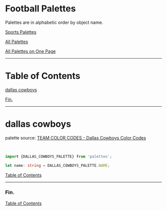 <!--suppress JSUnresolvedLibraryURL -->
<!-- Coolors Palette Widget (Script) -->
<script src="https://coolors.co/palette-widget/widget.js"></script>

# Football Palettes

Palettes are in alphabetic order by object name.

[Sports Palettes](../sports-palettes.md)

[All Palettes](../../all-palettes.md)

[All Palettes on One Page](../../all-palettes_one-page.md)

----

# Table of Contents

[dallas cowboys](#dallas-cowboys)

[Fin.](#fin)

----

# dallas cowboys

palette source:
<a href="https://teamcolorcodes.com/dallas-cowboys-color-codes/" target="_blank" rel="noopener noreferrer">TEAM COLOR CODES - Dallas Cowboys Color Codes</a>

<!-- Coolors Palette Widget -->
<script data-id="009411858208226276">new CoolorsPaletteWidget("009411858208226276", ["041e43","869498","ffffff","7e9594","003494"],"dallas cowboys"); </script>
<br/>

```typescript
import {DALLAS_COWBOYS_PALETTE} from 'palettes';

let name: string = DALLAS_COWBOYS_PALETTE.NAME;
```

[Table of Contents](#table-of-contents)

----

### Fin.

[Table of Contents](#table-of-contents)
